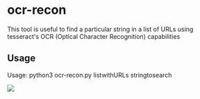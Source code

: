 # ocr-recon

This tool is useful to find a particular string in a list of URLs using tesseract's OCR (Optical Character Recognition) capabilities

## Usage

Usage: python3 ocr-recon.py listwithURLs stringtosearch

<img src="https://i.postimg.cc/RCRk061j/ocrrecon.png">

